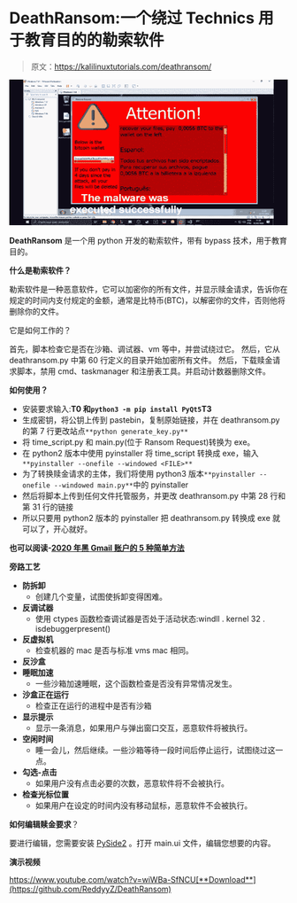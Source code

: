# DeathRansom:一个绕过 Technics 用于教育目的的勒索软件

> 原文：<https://kalilinuxtutorials.com/deathransom/>

[![DeathRansom : A Ransomware To Bypass Technics For Educational Purposes](img/83552d8812010214601673ba390f7f25.png "DeathRansom : A Ransomware To Bypass Technics For Educational Purposes")](https://1.bp.blogspot.com/-aAhD2e9KLNI/XqhmIYuyd8I/AAAAAAAAGHQ/nz5EnJw_nZwC6sXLDm71FvFTRrTneBOWwCLcBGAsYHQ/s1600/DeathRansom.png)

**DeathRansom** 是一个用 python 开发的勒索软件，带有 bypass 技术，用于教育目的。

**什么是勒索软件？**

勒索软件是一种恶意软件，它可以加密你的所有文件，并显示赎金请求，告诉你在规定的时间内支付规定的金额，通常是比特币(BTC)，以解密你的文件，否则他将删除你的文件。

它是如何工作的？

首先，脚本检查它是否在沙箱、调试器、vm 等中，并尝试绕过它。
然后，它从 deathransom.py 中第 60 行定义的目录开始加密所有文件。
然后，下载赎金请求脚本，禁用 cmd、taskmanager 和注册表工具。并启动计数器删除文件。

**如何使用？**

*   安装要求输入:**T0 和`python3 -m pip install PyQt5`T3**
*   生成密钥，将公钥上传到 pastebin，复制原始链接，并在 deathransom.py 的第 7 行更改站点`**python generate_key.py**`
*   将 time_script.py 和 main.py(位于 Ransom Request)转换为 exe。
*   在 python2 版本中使用 pyinstaller 将 time_script 转换成 exe，输入`**pyinstaller --onefile --windowed <FILE>**`
*   为了转换赎金请求的主体，我们将使用 python3 版本`**pyinstaller --onefile --windowed main.py**`中的 pyinstaller
*   然后将脚本上传到任何文件托管服务，并更改 deathransom.py 中第 28 行和第 31 行的链接
*   所以只要用 python2 版本的 pyinstaller 把 deathransom.py 转换成 exe 就可以了，开心就好。

**也可以阅读-[2020 年黑 Gmail 账户的 5 种简单方法](https://kalilinuxtutorials.com/gmail-hack/)**

**旁路工艺**

*   **防拆卸**
    *   创建几个变量，试图使拆卸变得困难。
*   **反调试器**
    *   使用 ctypes 函数检查调试器是否处于活动状态:windll . kernel 32 . isdebuggerpresent()
*   **反虚拟机**
    *   检查机器的 mac 是否与标准 vms mac 相同。
*   **反沙盒**
*   **睡眠加速**
    *   一些沙箱加速睡眠，这个函数检查是否没有异常情况发生。
*   **沙盒正在运行**
    *   检查正在运行的进程中是否有沙箱
*   **显示提示**
    *   显示一条消息，如果用户与弹出窗口交互，恶意软件将被执行。
*   **空闲时间**
    *   睡一会儿，然后继续。一些沙箱等待一段时间后停止运行，试图绕过这一点。
*   **勾选-点击**
    *   如果用户没有点击必要的次数，恶意软件将不会被执行。
*   **检查光标位置**
    *   如果用户在设定的时间内没有移动鼠标，恶意软件不会被执行。

**如何编辑赎金要求**？

要进行编辑，您需要安装 [PySide2](https://pypi.org/project/PySide2/) 。打开 main.ui 文件，编辑您想要的内容。

**演示视频**

https://www.youtube.com/watch?v=wiWBa-SfNCU[**Download**](https://github.com/ReddyyZ/DeathRansom)